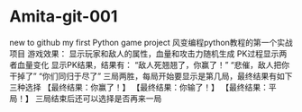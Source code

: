 # Amita-git-001
new to github
my first Python game project
风变编程python教程的第一个实战项目
游戏效果：
显示玩家和敌人的属性，血量和攻击力随机生成
PK过程显示两者血量变化
显示PK结果，结果有：
“敌人死翘翘了，你赢了！”
“悲催，敌人把你干掉了”
“你们同归于尽了”
三局两胜，每局开始要显示是第几局，最终结果有如下三种选择
【最终结果：你赢了！】
【最终结果：你输了！】
【最终结果：平局！】
三局结束后还可以选择是否再来一局
